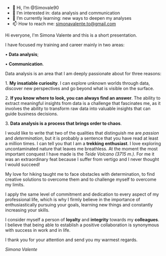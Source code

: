 - 👋 Hi, I’m @Simovale90
- 👀 I’m interested in: data analysis and communication
- 🌱 I’m currently learning: new ways to deepen my analyses
- 📫 How to reach me: simonavalente.to@gmail.com

<p>Hi everyone,
I'm Simona Valente and this is a short presentation.</p>

<p>I have focused my training and career mainly in two areas:
<p>• <b>Data analysis</b>;</p>
<p>• <b>Communication</b>.</p>

<p>Data analysis is an area that I am deeply passionate about for three reasons:
<p>1. <b>My insatiable curiosity</b>. I can explore unknown worlds through data, discover new perspectives and go beyond what is visible on the surface.</p>
<p>2. <b>If you know where to look, you can always find an answer</b>. The ability to extract meaningful insights from data is a challenge that fascinates me, as it involves the ability to transform raw data into valuable insights that can guide business decisions.</p>
<p>3. <b>Data analysis is a process that brings order to chaos</b>.</p>

<p>I would like to write that two of the qualities that distinguish me are <i>passion</i> and <i>determination</i>, but it is probably a sentence that you have read at least a million times. 
I can tell you that I am a <b>trekking enthusiast</b>. I love exploring uncontaminated nature that leaves me breathless. At the moment the most important conquest I have made is the <i>Teide Volcano (3715 m.)</i>. For me it was an extraordinary feat because I suffer from vertigo and I never thought I would succeed!</p>

<p>My love for hiking taught me to face obstacles with determination, to find creative solutions to overcome them and to challenge myself to overcome my limits.</p>

<p>I apply the same level of commitment and dedication to every aspect of my professional life, which is why I firmly believe in the importance of enthusiastically pursuing your goals, learning new things and constantly increasing your skills.</p>

<p>I consider myself a person of <b>loyalty</b> and <b>integrity</b> towards my <b>colleagues</b>. I believe that being able to establish a positive collaboration is synonymous with success in work and in life.<p>

<p>I thank you for your attention and send you my warmest regards.</p>
<i>Simona Valente</i>
